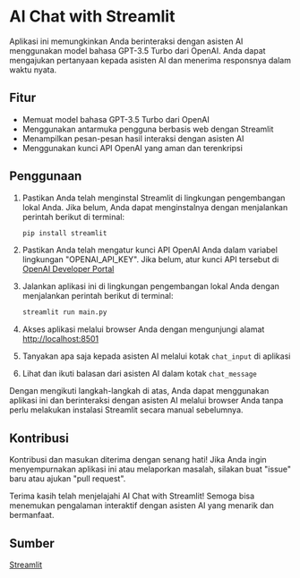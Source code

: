 # AI Chat with Streamlit
Aplikasi ini memungkinkan Anda berinteraksi dengan asisten AI menggunakan model bahasa GPT-3.5 Turbo dari OpenAI. Anda dapat mengajukan pertanyaan kepada asisten AI dan menerima responsnya dalam waktu nyata.

## Fitur

- Memuat model bahasa GPT-3.5 Turbo dari OpenAI
- Menggunakan antarmuka pengguna berbasis web dengan Streamlit
- Menampilkan pesan-pesan hasil interaksi dengan asisten AI
- Menggunakan kunci API OpenAI yang aman dan terenkripsi

## Penggunaan

1. Pastikan Anda telah menginstal Streamlit di lingkungan pengembangan lokal Anda. Jika belum, Anda dapat menginstalnya dengan menjalankan perintah berikut di terminal:
   ```python
   pip install streamlit
   ```
2. Pastikan Anda telah mengatur kunci API OpenAI Anda dalam variabel lingkungan "OPENAI_API_KEY". Jika belum, atur kunci API tersebut di [OpenAI Developer Portal](https://openai.com/)

3. Jalankan aplikasi ini di lingkungan pengembangan lokal Anda dengan menjalankan perintah berikut di terminal:
   ```python
   streamlit run main.py
   ```
4. Akses aplikasi melalui browser Anda dengan mengunjungi alamat [http://localhost:8501](http://localhost:8501)

5. Tanyakan apa saja kepada asisten AI melalui kotak `chat_input` di aplikasi

6. Lihat dan ikuti balasan dari asisten AI dalam kotak `chat_message`

Dengan mengikuti langkah-langkah di atas, Anda dapat menggunakan aplikasi ini dan berinteraksi dengan asisten AI melalui browser Anda tanpa perlu melakukan instalasi Streamlit secara manual sebelumnya.

## Kontribusi

Kontribusi dan masukan diterima dengan senang hati! Jika Anda ingin menyempurnakan aplikasi ini atau melaporkan masalah, silakan buat "issue" baru atau ajukan "pull request".

Terima kasih telah menjelajahi AI Chat with Streamlit! Semoga bisa menemukan pengalaman interaktif dengan asisten AI yang menarik dan bermanfaat.

## Sumber

[Streamlit](https://streamlit.io/)
